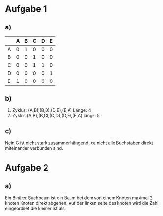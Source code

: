 
# Aufgabe 1
## a)

|     | A   | B   | C   | D   | E   |
| --- | --- | --- | --- | --- | --- |
| A   | 0   | 1   | 0   | 0   | 0   |
| B   | 0   | 0   | 1   | 0   | 0   |
| C   | 0   | 0   | 1   | 1   | 0   |
| D   | 0   | 0   | 0   | 0   | 1   |
| E   | 1   | 0   | 0   | 0   | 0   |
## b)
1. Zyklus: (A,B),(B,D),(D,E),(E,A) Länge: 4
2.  Zyklus:(A,B),(B,C),(C,D),(D,E),(E,A) länge: 5
## c)
Nein G ist nicht stark zusammenhängend, da nicht alle Buchstaben direkt miteinander verbunden sind.

# Aufgabe 2

## a)
Ein Binärer Suchbaum ist ein Baum bei dem von einem Knoten maximal 2 knoten Knoten direkt abgehen. Auf der linken seite des knoten wird die Zahl eingeordnet die kleiner ist als 

